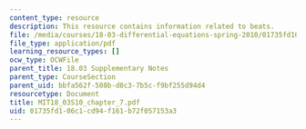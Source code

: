 ```yaml
---
content_type: resource
description: This resource contains information related to beats.
file: /media/courses/18-03-differential-equations-spring-2010/01735fd106c1cd94f161b72f057153a3_MIT18_03S10_chapter_7.pdf
file_type: application/pdf
learning_resource_types: []
ocw_type: OCWFile
parent_title: 18.03 Supplementary Notes
parent_type: CourseSection
parent_uid: bbfa562f-508b-d8c3-7b5c-f9bf255d94d4
resourcetype: Document
title: MIT18_03S10_chapter_7.pdf
uid: 01735fd1-06c1-cd94-f161-b72f057153a3
---
```

